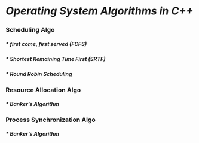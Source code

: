 # *Operating System Algorithms in C++*
### Scheduling Algo 
##### * first come, first served (FCFS)
##### * Shortest Remaining Time First (SRTF)
##### * Round Robin Scheduling


### Resource Allocation Algo 
##### * Banker’s Algorithm


### Process Synchronization Algo 
##### * Banker’s Algorithm



